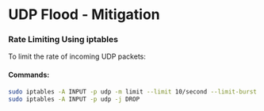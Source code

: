 # UDP Flood - Mitigation

### Rate Limiting Using iptables
To limit the rate of incoming UDP packets:

#### Commands:
```bash
sudo iptables -A INPUT -p udp -m limit --limit 10/second --limit-burst 20 -j ACCEPT
sudo iptables -A INPUT -p udp -j DROP
